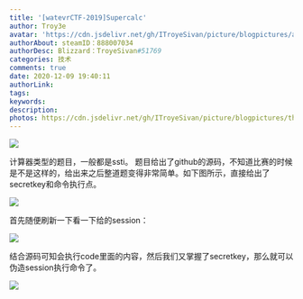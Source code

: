 ```yaml
---
title: '[watevrCTF-2019]Supercalc'
author: Troy3e
avatar: 'https://cdn.jsdelivr.net/gh/ITroyeSivan/picture/blogpictures/avatar.jpg'
authorAbout: steamID：888007034
authorDesc: Blizzard：TroyeSivan#51769
categories: 技术
comments: true
date: 2020-12-09 19:40:11
authorLink:
tags:
keywords:
description:
photos: https://cdn.jsdelivr.net/gh/ITroyeSivan/picture/blogpictures/thumb-1920-956929.png
---
```


![](https://cdn.jsdelivr.net/gh/ITroyeSivan/picture/blogpictures/20201209194142.png)

计算器类型的题目，一般都是ssti。
题目给出了github的源码，不知道比赛的时候是不是这样的，给出来之后整道题变得非常简单。如下图所示，直接给出了secretkey和命令执行点。

![](https://cdn.jsdelivr.net/gh/ITroyeSivan/picture/blogpictures/20201209194434.png)

首先随便刷新一下看一下给的session：

![](https://cdn.jsdelivr.net/gh/ITroyeSivan/picture/blogpictures/20201209194542.png)

结合源码可知会执行code里面的内容，然后我们又掌握了secretkey，那么就可以伪造session执行命令了。

![](https://cdn.jsdelivr.net/gh/ITroyeSivan/picture/blogpictures/20201209200044.png)

